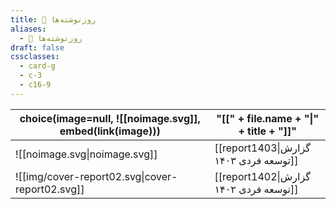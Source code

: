 ```yaml
---
title: 📅 روزنوشته‌ها
aliases:
  - 📅 روزنوشته‌ها
draft: false
cssclasses:
  - card-g
  - c-3
  - c16-9
---
```

<style>
	.giscus {
		display: none;
		}
</style>


<!-- QueryToSerialize: table without id choice(image=null, ![[noimage.svg]], embed(link(image))), "[[" + file.name + "|" + title + "]]" WHERE draft = false AND parent = [[diary|📅 روزنوشته‌ها]] -->
<!-- SerializedQuery: table without id choice(image=null, ![[noimage.svg]], embed(link(image))), "[[" + file.name + "|" + title + "]]" WHERE draft = false AND parent = [[diary|📅 روزنوشته‌ها]] -->

| choice(image=null, ![[noimage.svg]], embed(link(image))) | "[[" + file.name + "\|" + title + "]]" |
| -------------------------------------------------------- | -------------------------------------- |
| ![[noimage.svg\|noimage.svg]]                            | [[report1403\|گزارش توسعه فردی ۱۴۰۳]]  |
| ![[img/cover-report02.svg\|cover-report02.svg]]          | [[report1402\|گزارش توسعه فردی ۱۴۰۲]]  |
<!-- SerializedQuery END -->

